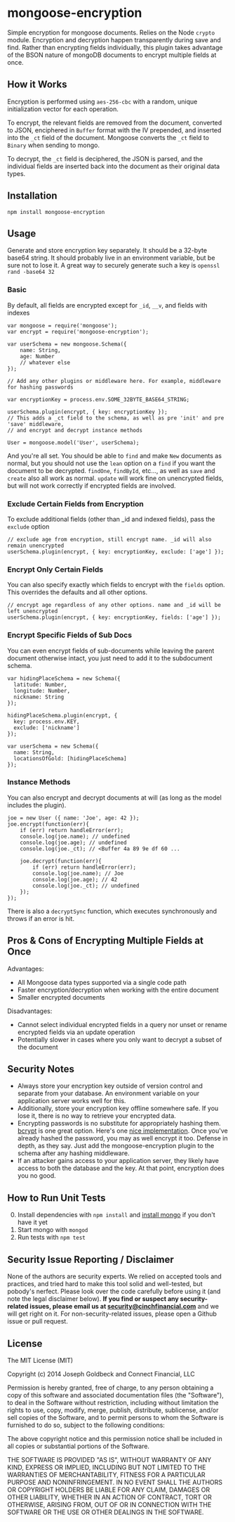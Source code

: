 mongoose-encryption
==================
Simple encryption for mongoose documents. Relies on the Node `crypto` module. Encryption and decryption happen transparently during save and find. Rather than encrypting fields individually, this plugin takes advantage of the BSON nature of mongoDB documents to encrypt multiple fields at once.


## How it Works

Encryption is performed using `aes-256-cbc` with a random, unique initialization vector for each operation.

To encrypt, the relevant fields are removed from the document, converted to JSON, enciphered in `Buffer` format with the IV prepended, and inserted into the `_ct` field of the document. Mongoose converts the `_ct` field to `Binary` when sending to mongo.

To decrypt, the `_ct` field is deciphered, the JSON is parsed, and the individual fields are inserted back into the document as their original data types.


## Installation

`npm install mongoose-encryption`


## Usage

Generate and store encryption key separately. It should be a 32-byte base64 string. It should probably live in an environment variable, but be sure not to lose it.
A great way to securely generate such a key is `openssl rand -base64 32`

### Basic

By default, all fields are encrypted except for `_id`, `__v`, and fields with indexes

```
var mongoose = require('mongoose');
var encrypt = require('mongoose-encryption');

var userSchema = new mongoose.Schema({
	name: String,
	age: Number
	// whatever else
});

// Add any other plugins or middleware here. For example, middleware for hashing passwords

var encryptionKey = process.env.SOME_32BYTE_BASE64_STRING;

userSchema.plugin(encrypt, { key: encryptionKey });
// This adds a _ct field to the schema, as well as pre 'init' and pre 'save' middleware,
// and encrypt and decrypt instance methods

User = mongoose.model('User', userSchema);
```

And you're all set. You should be able to `find` and make `New` documents as normal, but you should not use the `lean` option on a `find` if you want the document to be decrypted. `findOne`, `findById`, etc..., as well as `save` and `create` also all work as normal. `update` will work fine on unencrypted fields, but will not work correctly if encrypted fields are involved.

### Exclude Certain Fields from Encryption

To exclude additional fields (other than _id and indexed fields), pass the `exclude` option

```
// exclude age from encryption, still encrypt name. _id will also remain unencrypted
userSchema.plugin(encrypt, { key: encryptionKey, exclude: ['age'] });
```

### Encrypt Only Certain Fields

You can also specify exactly which fields to encrypt with the `fields` option. This overrides the defaults and all other options.

```
// encrypt age regardless of any other options. name and _id will be left unencrypted
userSchema.plugin(encrypt, { key: encryptionKey, fields: ['age'] });
```

### Encrypt Specific Fields of Sub Docs

You can even encrypt fields of sub-documents while leaving the parent document otherwise intact, you just need to add it to the subdocument schema.
```
var hidingPlaceSchema = new Schema({
  latitude: Number,
  longitude: Number,
  nickname: String
});

hidingPlaceSchema.plugin(encrypt, {
  key: process.env.KEY,
  exclude: ['nickname']
});

var userSchema = new Schema({
  name: String,
  locationsOfGold: [hidingPlaceSchema]
});

```

### Instance Methods

You can also encrypt and decrypt documents at will (as long as the model includes the plugin).

```
joe = new User ({ name: 'Joe', age: 42 });
joe.encrypt(function(err){
	if (err) return handleError(err);
	console.log(joe.name); // undefined
	console.log(joe.age); // undefined
	console.log(joe._ct); // <Buffer 4a 89 9e df 60 ...

	joe.decrypt(function(err){
		if (err) return handleError(err);
		console.log(joe.name); // Joe
		console.log(joe.age); // 42
		console.log(joe._ct); // undefined
	});
});
```
There is also a `decryptSync` function, which executes synchronously and throws if an error is hit.

## Pros & Cons of Encrypting Multiple Fields at Once

Advantages:
- All Mongoose data types supported via a single code path
- Faster encryption/decryption when working with the entire document
- Smaller encrypted documents

Disadvantages:
- Cannot select individual encrypted fields in a query nor unset or rename encrypted fields via an update operation
- Potentially slower in cases where you only want to decrypt a subset of the document


## Security Notes

- Always store your encryption key outside of version control and separate from your database. An environment variable on your application server works well for this.
- Additionally, store your encryption key offline somewhere safe. If you lose it, there is no way to retrieve your encrypted data.
- Encrypting passwords is no substitute for appropriately hashing them. [bcrypt](https://github.com/ncb000gt/node.bcrypt.js) is one great option. Here's one [nice implementation](http://blog.mongodb.org/post/32866457221/password-authentication-with-mongoose-part-1). Once you've already hashed the password, you may as well encrypt it too. Defense in depth, as they say. Just add the mongoose-encryption plugin to the schema after any hashing middleware.
- If an attacker gains access to your application server, they likely have access to both the database and the key. At that point, encryption does you no good.


## How to Run Unit Tests

0. Install dependencies with `npm install` and [install mongo](http://docs.mongodb.org/manual/installation/) if you don't have it yet
1. Start mongo with `mongod`
2. Run tests with `npm test`


## Security Issue Reporting / Disclaimer

None of the authors are security experts. We relied on accepted tools and practices, and tried hard to make this tool solid and well-tested, but pobody's nerfect. Please look over the code carefully before using it (and note the legal disclaimer below). **If you find or suspect any security-related issues, please email us at security@cinchfinancial.com** and we will get right on it. For non-security-related issues, please open a Github issue or pull request.


## License

The MIT License (MIT)

Copyright (c) 2014 Joseph Goldbeck and Connect Financial, LLC

Permission is hereby granted, free of charge, to any person obtaining a copy
of this software and associated documentation files (the "Software"), to deal
in the Software without restriction, including without limitation the rights
to use, copy, modify, merge, publish, distribute, sublicense, and/or sell
copies of the Software, and to permit persons to whom the Software is
furnished to do so, subject to the following conditions:

The above copyright notice and this permission notice shall be included in all
copies or substantial portions of the Software.

THE SOFTWARE IS PROVIDED "AS IS", WITHOUT WARRANTY OF ANY KIND, EXPRESS OR
IMPLIED, INCLUDING BUT NOT LIMITED TO THE WARRANTIES OF MERCHANTABILITY,
FITNESS FOR A PARTICULAR PURPOSE AND NONINFRINGEMENT. IN NO EVENT SHALL THE
AUTHORS OR COPYRIGHT HOLDERS BE LIABLE FOR ANY CLAIM, DAMAGES OR OTHER
LIABILITY, WHETHER IN AN ACTION OF CONTRACT, TORT OR OTHERWISE, ARISING FROM,
OUT OF OR IN CONNECTION WITH THE SOFTWARE OR THE USE OR OTHER DEALINGS IN THE
SOFTWARE.
